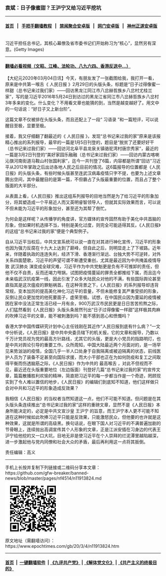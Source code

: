 ### 袁斌：日子像蜜甜？王沪宁又给习近平挖坑
------------------------

#### [首页](https://github.com/gfw-breaker/banned-news/blob/master/README.md) &nbsp;&nbsp;|&nbsp;&nbsp; [手把手翻墙教程](https://github.com/gfw-breaker/guides/wiki) &nbsp;&nbsp;|&nbsp;&nbsp; [禁闻聚合安卓版](https://github.com/gfw-breaker/bn-android) &nbsp;&nbsp;|&nbsp;&nbsp; [网门安卓版](https://github.com/oGate2/oGate) &nbsp;&nbsp;|&nbsp;&nbsp; [神州正道安卓版](https://github.com/SzzdOgate/update) 



<div><img alt="" class="aligncenter wp-post-image" src="https://i.epochtimes.com/assets/uploads/2016/02/1602091044062039-600x400.jpg"/>
<div class="red16 caption">
 习近平担任总书记，其核心幕僚及省市委书记们开始称习为“核心”，显然另有深意。(Getty Images)
</div>
</div><hr/>

#### [翻墙必看视频（文昭、江峰、法轮功、八九六四、香港反送中...）](https://github.com/gfw-breaker/banned-news/blob/master/pages/link3.md)

<div><p>
 【大纪元2020年03月04日讯】今天，有朋友发了一张截图给我，我打开一看，原来是中共第一喉舌《
 <ok href="https://www.epochtimes.com/gb/tag/%E4%BA%BA%E6%B0%91%E6%97%A5%E6%8A%A5.html">
  人民日报
 </ok>
 》2月29日的头版头条，标题是“日子过得像蜜一样甜（总书记来过我们家）——回访黑龙江同江市八岔赫哲族乡八岔村尤桂兰家”，写的是习近平2016年5月24日到访过的黑龙江省同江市八岔赫哲族乡八岔村3年多来的变化。什么变化？不用看文章也能猜的到，当然是越变越好了。用文中的一句话说：“好日子又上新台阶”。
</p>
<p>
 这篇文章不仅被排在头版头条，而且还配上了一段“
 <ok href="https://www.epochtimes.com/gb/tag/%E4%B9%A0%E8%AF%AD%E5%BD%95.html">
  习语录
 </ok>
 ”和一篇短评，可以说醒目至极，显要至极。
</p>
<p>
 接着，我又仔细翻了翻最近的《
 <ok href="https://www.epochtimes.com/gb/tag/%E4%BA%BA%E6%B0%91%E6%97%A5%E6%8A%A5.html">
  人民日报
 </ok>
 》，发现“总书记来过我的家”原来是该报精心推出的系列报导，最早的一篇是1月5日刊登的，题目是“脱贫了还要好好干（总书记来过我们家）——回访河北阜平县龙泉关镇骆驼湾村唐宗秀家”，最近的一篇是3月2日刊登的“美好家园乐融融（总书记来过我们家）——回访内蒙古喀喇沁旗河南街道马鞍山村张国利家”，迄今一共刊登了6篇，内容都是所谓“回访”习近平从2012年掌政之后出访各地人民之后目前的情况。这6篇报导的位置都是《人民日报》的头版头条，有些时候头版甚至连武汉病毒疫情只字不提，也要为上述文章腾出空间，其中最醒目的是第一篇，不但霸占了头版最重要的位置，而且占了整个版面的大半部分。
</p>
<p>
 从表面上看，《人民日报》推出这组系列报导的目地当然是为了给习近平的形象加分，将其塑造成一个平易近人而又英明睿智领导人，但就其实际效果而言，可以说不但未能为习近平的形象加分，甚至还为其帮了倒忙。
</p>
<p>
 为何会是这样呢？从传播学的角度讲，官方媒体的宣传固然有助于美化中共首脑的形象，但如果时机选择不当，特别是美化过度，则完全可能适得其反。《人民日报》的这组“总书记来过我的家”便是个典型例子。
</p>
<p>
 自从习近平当权后，中共文宣系统可以说一直在对其进行神化宣传，习近平的形象也因为强力反腐在十九大上达到了巅峰，但自此之后，则明显走上了下坡路。近年来，伴随着执政的连连失利，经济下滑、香港渐行渐远、台独大势不可逆转，对外关系四面楚歌，习近平的声望可谓不断遭受重创，尤其是最近因为中共掩盖疫情导致
 <ok href="https://www.epochtimes.com/gb/tag/%E6%AD%A6%E6%B1%89%E8%82%BA%E7%82%8E.html">
  武汉肺炎
 </ok>
 演变成全球灾难，习近平作为中共党魁更是负有不可推卸的责任，但他不仅不自责，反而还竭力甩锅，试图把疫情蔓延的罪责全都推给下属，而且迄今未亲临武汉抗疫第一线，因此引发了众多大陆民众对他的不满，有些国际舆论甚至直指其是这次瘟疫的罪魁祸首。在这种背景之下，《人民日报》的系列报导却违背常规，变本加厉的提高美化神化习近平的音量，不但未能修复其严重受损的形象，反倒让民众更加觉的他死要面子，虚荣至极。试想，在中国民众因为蔓延的疫情被困在家中没法正常生活已经一月有余，900万武汉市民民更是日日苦苦煎熬之际，人们猛然看到《人民日报》头版头条居然刊出“日子过得像蜜一样甜”这样极其肉麻的吹捧习近平的文章，能不被刺激到吗？能不感到恶心和愤慨吗？
</p>
<p>
 香港大学中国传媒研究计划中心主任钱刚在其近作“人民日报到底有什么病？”一文中分析说，《人民日报》是中共中央委员辖下的机关报，它的文章和报导，乃数以千万计党员视为党的最高方针路线，尤其它的头版，更是大小党员的指路明灯，也是中共对舆论引导的重要工作。众所周知，中国大陆最近两个月面对的，是一场罕见来势汹汹的疫情，全国几乎一半人口处身于自我隔离或被迫隔离的状态，前线医护人员为了装备不足甚至向国际求援，而大小干部也正在为如何防疫和复工之间取得平衡而伤透脑筋之际，《人民日报》作为中共的
 <ok href="https://www.epochtimes.com/gb/tag/%E6%9C%80%E9%AB%98%E5%96%89%E8%88%8C.html">
  最高喉舌
 </ok>
 ，对此不但视而不见，最近还在头版重要地位（左边版面）刊登好几篇“总书记来过我的家”的宣传文章，篇篇散播胜利欢愉的精神，简直把习近平的每一步都当作是一个奇迹，罔顾现实到了令人难以置信的地步，《人民日报》的编辑们到底知不知道，他们这样做只会对中共和习近平的形象造成反效果？
</p>
<p>
 我相信《人民日报》的当权者当然知道这一点，他们不可能不知道。但问题是在其头版头条连续推出“总书记来过我的家”这样的重磅文章，显然不是《人民日报》本身所能决定的，必定是中共文宣沙皇
 <ok href="https://www.epochtimes.com/gb/tag/%E7%8E%8B%E6%B2%AA%E5%AE%81.html">
  王沪宁
 </ok>
 的旨意，而王沪宁本人更不可能不知道在这种时候如此吹捧习近平只能是反效果，只能激怒民众，但他要的也许就是这种效果，这就是所谓的高级黑。换句话说，在眼下国人对习近平的不满普遍加剧的节骨眼上，连续抛出高调宣传其个人形象的文章，正是江派安插在习身边的代表王沪宁给他挖的又一口大坑，目地无非是使习近平在个人崇拜的烂泥潭里越陷越深，进一步激起他与党内同僚和社会大众的矛盾，最后再利用这一点将其扳倒。
</p>
<p>
 责任编辑：高义
</p>
</div>
<hr/>
手机上长按并复制下列链接或二维码分享本文章：<br/>
https://github.com/gfw-breaker/banned-news/blob/master/pages/nf4514/n11913824.md <br/>
<a href='https://github.com/gfw-breaker/banned-news/blob/master/pages/nf4514/n11913824.md'><img src='https://github.com/gfw-breaker/banned-news/blob/master/pages/nf4514/n11913824.md.png'/></a> <br/>
原文地址（需翻墙访问）：https://www.epochtimes.com/gb/20/3/4/n11913824.htm


------------------------
#### [首页](https://github.com/gfw-breaker/banned-news/blob/master/README.md) &nbsp;|&nbsp; [一键翻墙软件](https://github.com/gfw-breaker/nogfw/blob/master/README.md) &nbsp;| [《九评共产党》](https://github.com/gfw-breaker/9ping.md/blob/master/README.md#九评之一评共产党是什么) | [《解体党文化》](https://github.com/gfw-breaker/jtdwh.md/blob/master/README.md) | [《共产主义的终极目的》](https://github.com/gfw-breaker/gczydzjmd.md/blob/master/README.md)


<img src='http://gfw-breaker.win/banned-news/pages/nf4514/n11913824.md' width='0px' height='0px'/>